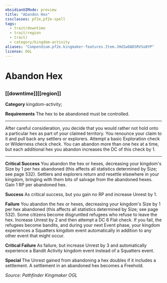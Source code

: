 ```yaml
---
obsidianUIMode: preview
title: "Abandon Hex"
cssclasses: pf2e,pf2e-spell
tags:
  - trait/downtime
  - trait/region
  - trait/
  - category/kingdom-activity
aliases: "Compendium.pf2e.kingmaker-features.Item.JHdIw0ADSRVSo0YP"
license: OGL
---
```

# Abandon Hex
## 
### [[downtime]][[region]]

**Category** kingdom-activity; 




**Requirements** The hex to be abandoned must be controlled.

* * *

After careful consideration, you decide that you would rather not hold onto a particular hex as part of your claimed territory. You renounce your claim to it and pull back any settlers or explorers. Attempt a basic Exploration check or Wilderness check check. You can abandon more than one hex at a time, but each additional hex you abandon increases the DC of this check by 1.

* * *

**Critical Success** You abandon the hex or hexes, decreasing your kingdom's Size by 1 per hex abandoned (this affects all statistics determined by Size; see page 532). Settlers and explorers return and resettle elsewhere in your kingdom, bringing with them bits of salvage from the abandoned hexes. Gain 1 RP per abandoned hex.

**Success** As critical success, but you gain no RP and increase Unrest by 1.

**Failure** You abandon the hex or hexes, decreasing your kingdom's Size by 1 per hex abandoned (this affects all statistics determined by Size; see page 532). Some citizens become disgruntled refugees who refuse to leave the hex. Increase Unrest by 2 and then attempt a DC 6 Flat check. If you fail, the refugees become bandits, and during your next Event phase, your kingdom experiences a Squatters kingdom event automatically in addition to any other event that might occur.

**Critical Failure** As failure, but increase Unrest by 3 and automatically experience a Bandit Activity kingdom event instead of a Squatters event.

**Special** The Unrest gained from abandoning a hex doubles if it includes a settlement. A settlement in an abandoned hex becomes a Freehold.

*Source: Pathfinder Kingmaker*
*OGL*